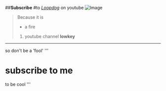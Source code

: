##**Subscribe** 
#to [*Loopdog*](https://www.youtube.com/channel/UClhCo5XM0Bu6vl9acMzb5RQ) 
on youtube ![Image](https://yt3.ggpht.com/584JjRp5QMuKbyduM_2k5RlXFqHJtQ0qLIPZpwbUjMJmgzZngHcam5JMuZQxyzGMV5ljwJRl0Q=s900-c-k-c0x00ffffff-no-rj)

> Because it is
> * a fire
> 1) youtube channel **lowkey**
---

so don't be a 'fool'
'''
# subscribe to me
to be cool
'''

